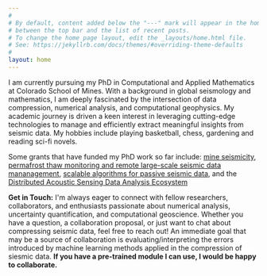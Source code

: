 ```yaml
---
#
# By default, content added below the "---" mark will appear in the home page
# between the top bar and the list of recent posts.
# To change the home page layout, edit the _layouts/home.html file.
# See: https://jekyllrb.com/docs/themes/#overriding-theme-defaults
#
layout: home
---
```


I am currently pursuing my PhD in Computational and Applied Mathematics at Colorado School of Mines. With a background in global seismology and mathematics, I am deeply fascinated by the intersection of data compression, numerical analysis, and computational geophysics. My academic journey is driven a keen interest in leveraging cutting-edge technologies to manage and efficiently extract meaningful insights from seismic data. My hobbies include playing basketball, chess, gardening and reading sci-fi novels.

Some grants that have funded my PhD work so far include: [mine seismicity](https://caserm.mines.edu/research-projects/), [permafrost thaw monitoring and remote large-scale seismic data mananagement](https://www.nsf.gov/awardsearch/showAward?AWD_ID=2034366&HistoricalAwards=false), [scalable algorithms for passive seismic data](https://www.nsf.gov/awardsearch/showAward?AWD_ID=2046387&HistoricalAwards=false), and the [Distributed Acoustic Sensing Data Analysis Ecosystem](https://nsf.gov/awardsearch/showAward?AWD_ID=2148614)

<!-- {% highlight ruby %}
def print_hi(name)
  puts "Hi, #{name}"
end
print_hi('Tom')
#=> prints 'Hi, Tom' to STDOUT.
{% endhighlight %} -->

**Get in Touch:** 
I'm always eager to connect with fellow researchers, collaborators, and enthusiasts passionate about numerical analysis, uncertainty quantification, and computational geoscience. Whether you have a question, a collaboration proposal, or just want to chat about compressing seismic data, feel free to reach out! An immediate goal that may be a source of collaboration is evaluating/interpreting the errors introduced by machine learning methods applied in the compression of siesmic data. **If you have a pre-trained module I can use, I would be happy to collaborate.** 
